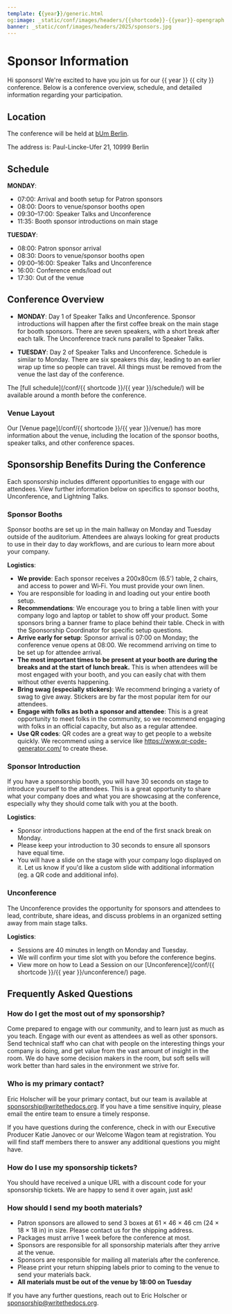 ```yaml
---
template: {{year}}/generic.html
og:image: _static/conf/images/headers/{{shortcode}}-{{year}}-opengraph.jpg
banner: _static/conf/images/headers/2025/sponsors.jpg
---
```


# Sponsor Information

Hi sponsors! We're excited to have you join us for our {{ year }} {{ city }} conference. Below is a conference overview, schedule, and detailed information regarding your participation.

## Location

The conference will be held at [bUm Berlin](https://bum.berlin/en/). 

The address is: Paul-Lincke-Ufer 21, 10999 Berlin

## Schedule

**MONDAY**:

* 07:00: Arrival and booth setup for Patron sponsors
* 08:00: Doors to venue/sponsor booths open
* 09:30–17:00: Speaker Talks and Unconference
* 11:35: Booth sponsor introductions on main stage

**TUESDAY**:

* 08:00: Patron sponsor arrival
* 08:30: Doors to venue/sponsor booths open
* 09:00–16:00: Speaker Talks and Unconference
* 16:00: Conference ends/load out
* 17:30: Out of the venue 

## Conference Overview


* **MONDAY**: Day 1 of Speaker Talks and Unconference. Sponsor introductions will happen after the first coffee break on the main stage for booth sponsors. There are seven speakers, with a short break after each talk. The Unconference track runs parallel to Speaker Talks. 

* **TUESDAY**: Day 2 of Speaker Talks and Unconference. Schedule is similar to Monday. There are six speakers this day, leading to an earlier wrap up time so people can travel. All things must be removed from the venue the last day of the conference.

The [full schedule](/conf/{{ shortcode }}/{{ year }}/schedule/) will be available around a month before the conference.

### Venue Layout

Our [Venue page](/conf/{{ shortcode }}/{{ year }}/venue/) has more information about the venue, including the location of the sponsor booths, speaker talks, and other conference spaces.

<!-- Remove Media Kit for Berlin -->
<!-- ## Media Kit

Download copy and graphics from our [Media Kit](https://drive.google.com/drive/folders/1GMr65VQ9d0cXQXAmqfZfEuyZENTS3i8R?usp=drive_link).

This includes:

* Social media copy
* Email copy
* "I am a sponsor" graphic
* Event graphic  -->

## Sponsorship Benefits During the Conference

Each sponsorship includes different opportunities to engage with our attendees. View further information below on specifics to sponsor booths, Unconference, and Lightning Talks. 

### Sponsor Booths

Sponsor booths are set up in the main hallway on Monday and Tuesday outside of the auditorium. Attendees are always looking for great products to use in their day to day workflows, and are curious to learn more about your company.

**Logistics**:

* **We provide**: Each sponsor receives a 200x80cm (6.5') table, 2 chairs, and access to power and Wi‑Fi. You must provide your own linen.
* You are responsible for loading in and loading out your entire booth setup.
* **Recommendations**: We encourage you to bring a table linen with your company logo and laptop or tablet to show off your product. Some sponsors bring a banner frame to place behind their table. Check in with the Sponsorship Coordinator for specific setup questions.
* **Arrive early for setup**: Sponsor arrival is 07:00 on Monday; the conference venue opens at 08:00. We recommend arriving on time to be set up for attendee arrival.
* **The most important times to be present at your booth are during the breaks and at the start of lunch break.** This is when attendees will be most engaged with your booth, and you can easily chat with them without other events happening.
* **Bring swag (especially stickers)**: We recommend bringing a variety of swag to give away. Stickers are by far the most popular item for our attendees.
* **Engage with folks as both a sponsor and attendee**: This is a great opportunity to meet folks in the community, so we recommend engaging with folks in an official capacity, but also as a regular attendee.
* **Use QR codes**: QR codes are a great way to get people to a website quickly. We recommend using a service like <https://www.qr-code-generator.com/> to create these.

### Sponsor Introduction

If you have a sponsorship booth, you will have 30 seconds on stage to introduce yourself to the attendees. This is a great opportunity to share what your company does and what you are showcasing at the conference, especially why they should come talk with you at the booth.

**Logistics**:

* Sponsor introductions happen at the end of the first snack break on Monday.
* Please keep your introduction to 30 seconds to ensure all sponsors have equal time.
* You will have a slide on the stage with your company logo displayed on it. Let us know if you'd like a custom slide with additional information (eg. a QR code and additional info).

### Unconference

The Unconference provides the opportunity for sponsors and attendees to lead, contribute, share ideas, and discuss problems in an organized setting away from main stage talks.  

**Logistics**:

* Sessions are 40 minutes in length on Monday and Tuesday.
* We will confirm your time slot with you before the conference begins.
* View more on how to Lead a Session on our [Unconference](/conf/{{ shortcode }}/{{ year }}/unconference/) page.

## Frequently Asked Questions

### How do I get the most out of my sponsorship?

Come prepared to engage with our community, and to learn just as much as you teach. Engage with our event as attendees as well as other sponsors. Send technical staff who can chat with people on the interesting things your company is doing, and get value from the vast amount of insight in the room. We do have some decision makers in the room, but soft sells will work better than hard sales in the environment we strive for.

### Who is my primary contact?

Eric Holscher will be your primary contact, but our team is available at <sponsorship@writethedocs.org>. If you have a time sensitive inquiry, please email the entire team to ensure a timely response.

If you have questions during the conference, check in with our Executive Producer Katie Janovec or our Welcome Wagon team at registration. You will find staff members there to answer any additional questions you might have.

### How do I use my sponsorship tickets?

You should have received a unique URL with a discount code for your sponsorship tickets. We are happy to send it over again, just ask!

### How should I send my booth materials?

* Patron sponsors are allowed to send 3 boxes at 61 × 46 × 46 cm (24 × 18 × 18 in) in size. Please contact us for the shipping address.
* Packages must arrive 1 week before the conference at most.
* Sponsors are responsible for all sponsorship materials after they arrive at the venue. 
* Sponsors are responsible for mailing all materials after the conference. 
* Please print your return shipping labels prior to coming to the venue to send your materials back.
* **All materials must be out of the venue by 18:00 on Tuesday**

If you have any further questions, reach out to Eric Holscher or <sponsorship@writethedocs.org>.
